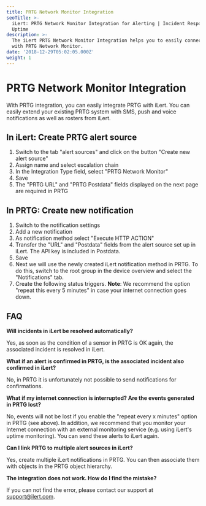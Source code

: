 ```yaml
---
title: PRTG Network Monitor Integration
seoTitle: >-
  iLert: PRTG Network Monitor Integration for Alerting | Incident Response |
  Uptime
description: >-
  The iLert PRTG Network Monitor Integration helps you to easily connect iLert
  with PRTG Network Monitor.
date: '2018-12-29T05:02:05.000Z'
weight: 1
---
```


# PRTG Network Monitor Integration

With PRTG integration, you can easily integrate PRTG with iLert. You can easily extend your existing PRTG system with SMS, push and voice notifications as well as rosters from iLert.

## In iLert: Create PRTG alert source <a id="create-alarm-source"></a>

1. Switch to the tab "alert sources" and click on the button "Create new alert source"
2. Assign name and select escalation chain
3. In the Integration Type field, select "PRTG Network Monitor"
4. Save
5. The "PRTG URL" and "PRTG Postdata" fields displayed on the next page are required in PRTG

## In PRTG: Create new notification <a id="create-notification"></a>

1. Switch to the notification settings
2. Add a new notification
3. As notification method select "Execute HTTP ACTION"
4. Transfer the "URL" and "Postdata" fields from the alert source set up in iLert. The API key is included in Postdata.
5. Save
6. Next we will use the newly created iLert notification method in PRTG. To do this, switch to the root group in the device overview and select the "Notifications" tab.
7. Create the following status triggers. **Note**: We recommend the option "repeat this every 5 minutes" in case your internet connection goes down.

## FAQ <a id="faq"></a>

**Will incidents in iLert be resolved automatically?**

Yes, as soon as the condition of a sensor in PRTG is OK again, the associated incident is resolved in iLert.

**What if an alert is confirmed in PRTG, is the associated incident also confirmed in iLert?**

No, in PRTG it is unfortunately not possible to send notifications for confirmations.

**What if my internet connection is interrupted? Are the events generated in PRTG lost?**

No, events will not be lost if you enable the "repeat every x minutes" option in PRTG \(see above\). In addition, we recommend that you monitor your Internet connection with an external monitoring service \(e.g. using iLert's uptime monitoring\). You can send these alerts to iLert again.

**Can I link PRTG to multiple alert sources in iLert?**

Yes, create multiple iLert notifications in PRTG. You can then associate them with objects in the PRTG object hierarchy.

**The integration does not work. How do I find the mistake?**

If you can not find the error, please contact our support at [support@ilert.com](support@ilert.com).

